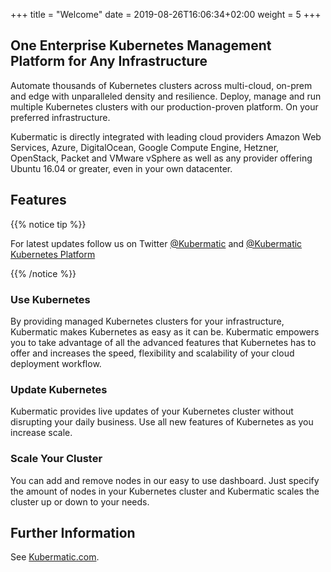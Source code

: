 +++
title = "Welcome"
date = 2019-08-26T16:06:34+02:00
weight = 5
+++

## One Enterprise Kubernetes Management Platform for Any Infrastructure

Automate thousands of Kubernetes clusters across multi-cloud, on-prem and edge with unparalleled density and resilience. Deploy, manage and run multiple Kubernetes clusters with our production-proven platform. On your preferred infrastructure.

Kubermatic is directly integrated with leading cloud providers Amazon Web Services, Azure, DigitalOcean, Google Compute Engine, Hetzner, OpenStack, Packet and VMware vSphere as well as any provider offering Ubuntu 16.04 or greater, even in your own datacenter.

## Features

{{% notice tip %}}

For latest updates follow us on Twitter [@Kubermatic](https://twitter.com/Kubermatic) and [@Kubermatic Kubernetes Platform](https://twitter.com/kubermatic_os)

{{% /notice %}}

### Use Kubernetes

By providing managed Kubernetes clusters for your infrastructure, Kubermatic makes Kubernetes as easy as it can be. Kubermatic empowers you to take advantage of all the advanced features that Kubernetes has to offer and increases the speed, flexibility and scalability of your cloud deployment workflow.

### Update Kubernetes

Kubermatic provides live updates of your Kubernetes cluster without disrupting your daily business. Use all new features of Kubernetes as you increase scale.

### Scale Your Cluster

You can add and remove nodes in our easy to use dashboard. Just specify the amount of nodes in your Kubernetes cluster and Kubermatic scales the cluster up or down to your needs.

## Further Information

See [Kubermatic.com](https://www.kubermatic.com/).
